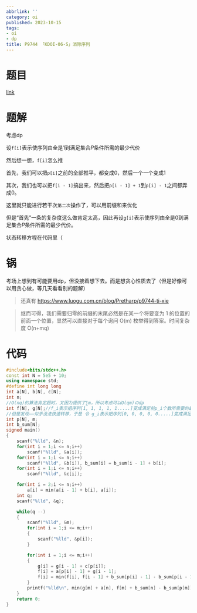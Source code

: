 ```yaml
---
abbrlink: ''
category: oi
published: 2023-10-15
tags:
- oi
- dp
title: P9744 「KDOI-06-S」消除序列
---
```

# 题目

[link](https://www.luogu.com.cn/problem/P9744)

# 题解

考虑dp

设`f[i]`表示使序列由全是1到满足集合$P$条件所需的最少代价

然后想一想，`f[i]`怎么推

首先，我们可以把`p[i]`之前的全部推平，都变成$0$，然后一个一个变成1

其次，我们也可以把`f[i - 1]`搞出来，然后把`p[i - 1] + 1`到`p[i] - 1`之间都弄成$0$。

这里就只能进行若干次`第二次`操作了，可以用前缀和来优化

但是“首先”一条的复杂度这么做肯定太高，因此再设`g[i]`表示使序列由全是$0$到满足集合$P$条件所需的最少代价。

状态转移方程在代码里（

# 锅

考场上想到有可能要用dp，但没接着想下去。而是想贪心性质去了（但是好像可以用贪心做，等几天看看别的题解）

> 还真有
> https://www.luogu.com.cn/blog/Pretharp/p9744-ti-xie

> 继而可得，我们需要归零的前缀的末尾必然是在某一个将要变为 1 的位置的前面一个位置，显然可以直接对于每个询问 O(m) 枚举得到答案。时间复杂度 O(n+mq)

# 代码

```cpp
#include<bits/stdc++.h>
const int N = 5e5 + 10;
using namespace std;
#define int long long
int a[N], b[N], c[N];
int n;
//O(nq)的算法肯定超时，又因为提供了∑m，所以考虑可以O(qm)のdp 
int f[N], g[N];//f_i表示把序列[1, 1, 1, 1, 1.....]变成满足前p_i个数所需要的最小代价 
//但是发现——似乎没法快速转移，于是 令 g_i表示把序列[0, 0, 0, 0, 0.....]变成满足前p_i个数所需要的最小代价 
int p[N], m;
int b_sum[N]; 
signed main()
{
	scanf("%lld", &n);
	for(int i = 1;i <= n;i++)
		scanf("%lld", &a[i]);
	for(int i = 1;i <= n;i++)
		scanf("%lld", &b[i]), b_sum[i] = b_sum[i - 1] + b[i];
	for(int i = 1;i <= n;i++)
		scanf("%lld", &c[i]);

	for(int i = 2;i <= n;i++)
		a[i] = min(a[i - 1] + b[i], a[i]);
	int q;
	scanf("%lld", &q);

	while(q --)
	{
		scanf("%lld", &m);
		for(int i = 1;i <= m;i++)
		{
			scanf("%lld", &p[i]);
		}

		for(int i = 1;i <= m;i++)
		{
			g[i] = g[i - 1] + c[p[i]];
			f[i] = a[p[i] - 1] + g[i - 1];
			f[i] = min(f[i], f[i - 1] + b_sum[p[i] - 1] - b_sum[p[i - 1]]);
		}
		printf("%lld\n", min(g[m] + a[n], f[m] + b_sum[n] - b_sum[p[m]]));
	}
	return 0;
}
```
